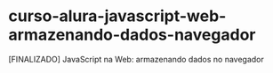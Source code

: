 # curso-alura-javascript-web-armazenando-dados-navegador
[FINALIZADO] JavaScript na Web: armazenando dados no navegador
